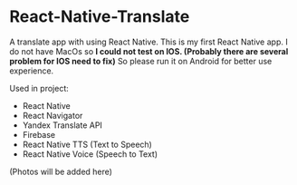 # React-Native-Translate
A translate app with using React Native.
This is my first React Native app. I do not have MacOs so **I could not test on IOS. (Probably there are several problem for IOS need to fix)**
So please run it on Android for better use experience.

Used in project:
- React Native
- React Navigator
- Yandex Translate API
- Firebase 
- React Native TTS (Text to Speech)
- React Native Voice (Speech to Text)

(Photos will be added here)

